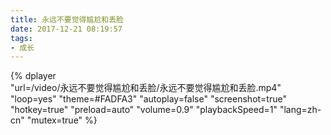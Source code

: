 ```yaml
---
title: 永远不要觉得尴尬和丢脸
date: 2017-12-21 08:19:57
tags:
- 成长
---
```


{%
    dplayer     
    "url=/video/永远不要觉得尴尬和丢脸/永远不要觉得尴尬和丢脸.mp4"
    "loop=yes"
    "theme=#FADFA3"
    "autoplay=false"
    "screenshot=true"
    "hotkey=true"
    "preload=auto"
    "volume=0.9"
    "playbackSpeed=1"
    "lang=zh-cn"
    "mutex=true"
%}